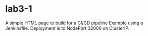 # lab3-1
A simple HTML page to build for a CI/CD pipeline Example using a Jenkinsfile.  Deployment is to NodePort 32000 on ClusterIP.
